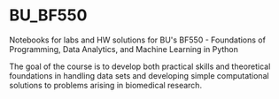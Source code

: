 # BU_BF550
Notebooks for labs and HW solutions for BU's BF550 - Foundations of Programming, Data Analytics, and Machine Learning in Python

The goal of the course is to develop both practical skills and theoretical foundations in handling data sets and developing simple computational solutions to problems arising in biomedical research.
